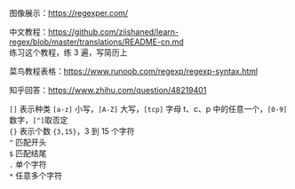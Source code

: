 

图像展示：https://regexper.com/  

中文教程：https://github.com/ziishaned/learn-regex/blob/master/translations/README-cn.md  
练习这个教程，练 3 遍，写简历上  

菜鸟教程表格：https://www.runoob.com/regexp/regexp-syntax.html  

知乎回答：https://www.zhihu.com/question/48219401  


`[]` 表示种类 `[a-z]` 小写，`[A-Z]` 大写，`[tcp]` 字母 t、c、p 中的任意一个，`[0-9]` 数字，`[^]`取否定  
`{}` 表示个数 `{3,15}`，3 到 15 个字符  
`^` 匹配开头  
`$` 匹配结尾  
`.` 单个字符  
`*` 任意多个字符  

